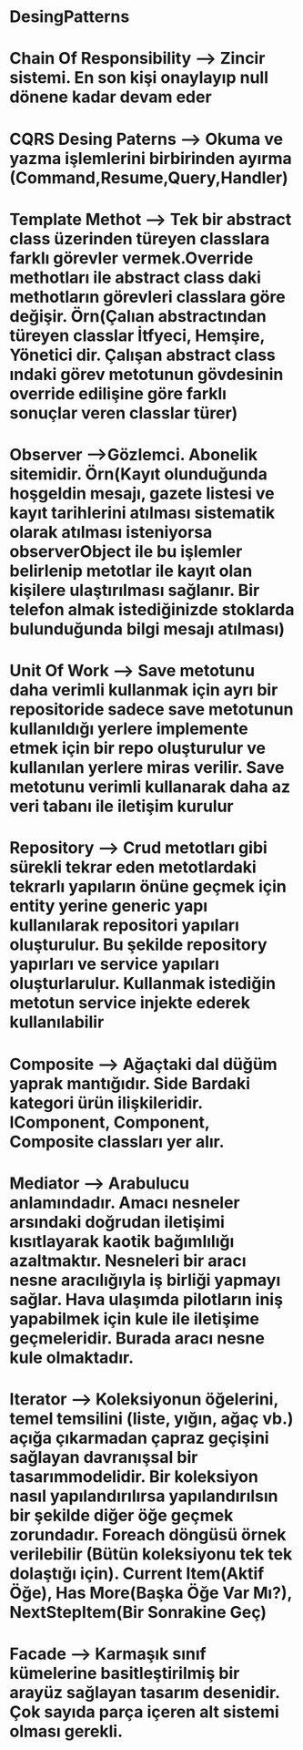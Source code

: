 # DesingPatterns
# Chain Of Responsibility --> Zincir sistemi. En son kişi onaylayıp null dönene kadar devam eder
# CQRS Desing Paterns --> Okuma ve yazma işlemlerini birbirinden ayırma (Command,Resume,Query,Handler)
# Template Methot --> Tek bir abstract class üzerinden türeyen classlara farklı görevler vermek.Override methotları ile abstract class daki methotların görevleri classlara göre değişir. Örn(Çalıan abstractından türeyen classlar İtfyeci, Hemşire, Yönetici dir. Çalışan abstract class ındaki görev metotunun gövdesinin override edilişine göre farklı sonuçlar veren classlar türer)
# Observer -->Gözlemci. Abonelik sitemidir. Örn(Kayıt olunduğunda hoşgeldin mesajı, gazete listesi ve kayıt tarihlerini atılması sistematik olarak atılması isteniyorsa observerObject ile bu işlemler belirlenip metotlar ile kayıt olan kişilere ulaştırılması sağlanır. Bir telefon almak istediğinizde stoklarda bulunduğunda bilgi mesajı atılması)
# Unit Of Work --> Save metotunu daha verimli kullanmak için ayrı bir repositoride sadece save metotunun kullanıldığı yerlere implemente etmek için bir repo oluşturulur ve kullanılan yerlere miras verilir. Save metotunu verimli kullanarak daha az veri tabanı ile iletişim kurulur
# Repository --> Crud metotları gibi sürekli tekrar eden metotlardaki tekrarlı yapıların önüne geçmek için entity yerine generic yapı kullanılarak repositori yapıları oluşturulur. Bu şekilde repository yapırları ve service yapıları oluşturlarulur. Kullanmak istediğin metotun service injekte ederek kullanılabilir
# Composite --> Ağaçtaki dal düğüm yaprak mantığıdır. Side Bardaki kategori ürün ilişkileridir. IComponent, Component, Composite classları yer alır.
# Mediator --> Arabulucu anlamındadır. Amacı nesneler arsındaki doğrudan iletişimi kısıtlayarak kaotik bağımlılığı azaltmaktır. Nesneleri bir aracı nesne aracılığıyla iş birliği yapmayı sağlar. Hava ulaşımda pilotların iniş yapabilmek için kule ile iletişime geçmeleridir. Burada aracı nesne kule olmaktadır.
# Iterator --> Koleksiyonun öğelerini, temel temsilini (liste, yığın, ağaç vb.) açığa çıkarmadan çapraz geçişini sağlayan davranışsal bir tasarımmodelidir. Bir koleksiyon nasıl yapılandırılırsa yapılandırılsın bir şekilde diğer öğe geçmek zorundadır. Foreach döngüsü örnek verilebilir (Bütün koleksiyonu tek tek dolaştığı için). Current Item(Aktif Öğe), Has More(Başka Öğe Var Mı?), NextStepItem(Bir Sonrakine Geç)
# Facade --> Karmaşık sınıf kümelerine basitleştirilmiş bir arayüz sağlayan tasarım desenidir. Çok sayıda parça içeren alt sistemi olması gerekli. 
